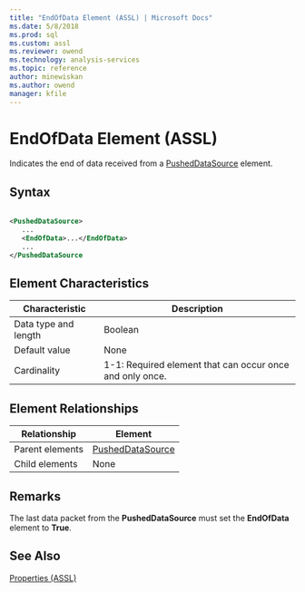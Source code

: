 ```yaml
---
title: "EndOfData Element (ASSL) | Microsoft Docs"
ms.date: 5/8/2018
ms.prod: sql
ms.custom: assl
ms.reviewer: owend
ms.technology: analysis-services
ms.topic: reference
author: minewiskan
ms.author: owend
manager: kfile
---
```

# EndOfData Element (ASSL)

  Indicates the end of data received from a [PushedDataSource](../../../analysis-services/scripting/data-type/pusheddatasource-data-type-assl.md) element.  
  
## Syntax  
  
```xml  
  
<PushedDataSource>  
   ...  
   <EndOfData>...</EndOfData>  
   ...  
</PushedDataSource  
```  
  
## Element Characteristics  
  
|Characteristic|Description|  
|--------------------|-----------------|  
|Data type and length|Boolean|  
|Default value|None|  
|Cardinality|1-1: Required element that can occur once and only once.|  
  
## Element Relationships  
  
|Relationship|Element|  
|------------------|-------------|  
|Parent elements|[PushedDataSource](../../../analysis-services/scripting/data-type/pusheddatasource-data-type-assl.md)|  
|Child elements|None|  
  
## Remarks  
 The last data packet from the **PushedDataSource** must set the **EndOfData** element to **True**.  
  
## See Also  
 [Properties &#40;ASSL&#41;](../../../analysis-services/scripting/properties/properties-assl.md)  
  
  
